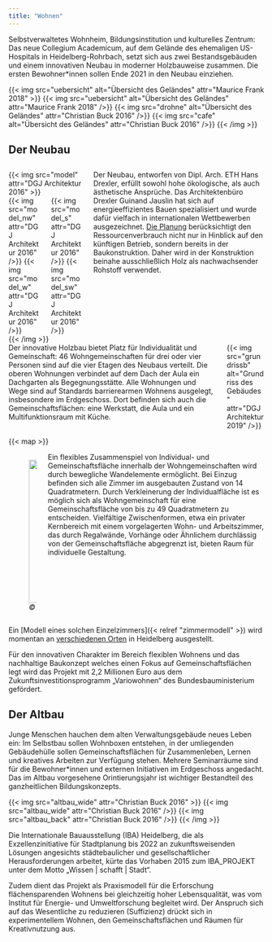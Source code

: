 ```yaml
---
title: "Wohnen"
---
```


Selbstverwaltetes Wohnheim, Bildungsinstitution und kulturelles Zentrum: Das
neue Collegium Academicum, auf dem Gelände des ehemaligen US-Hospitals in
Heidelberg-Rohrbach, setzt sich aus zwei Bestandsgebäuden und einem innovativen
Neubau in moderner Holzbauweise zusammen. Die ersten Bewohner\*innen sollen Ende
2021 in den Neubau einziehen.

{{< img src="uebersicht" alt="Übersicht des Geländes" attr="Maurice Frank 2018" >}}
    {{< img src="uebersicht" alt="Übersicht des Geländes" attr="Maurice Frank 2018" />}}
    {{< img src="drohne" alt="Übersicht des Geländes" attr="Christian Buck 2016" />}}
    {{< img src="cafe" alt="Übersicht des Geländes" attr="Christian Buck 2016" />}}
{{< /img >}}

## Der Neubau

<div class="columns" style="margin-top: 2em;">
    <div class="column">
    {{< img src="model" attr="DGJ Architektur 2016" >}}
        <div class="columns">
        <div class="column">
            {{< img src="model_nw" attr="DGJ Architektur 2016" />}}
            {{< img src="model_w" attr="DGJ Architektur 2016" />}}
        </div>
        <div class="column">
            {{< img src="model_s" attr="DGJ Architektur 2016" />}}
            {{< img src="model_sw" attr="DGJ Architektur 2016" />}}
        </div>
        </div>
    {{< /img >}}
    </div>
    <div class="column">
      Der Neubau, entworfen von Dipl. Arch. ETH Hans Drexler, erfüllt sowohl hohe ökologische, als auch ästhetische Ansprüche. Das Architektenbüro Drexler Guinand Jauslin hat sich auf energieeffizientes Bauen spezialisiert und wurde dafür vielfach in internationalen Wettbewerben ausgezeichnet. <a href="http://dgj.eu/portfolio/dgj223iba-heidelberg-collegium-academicum/">Die Planung</a> berücksichtigt den Ressourcenverbrauch nicht nur in Hinblick auf den künftigen Betrieb, sondern bereits in der Baukonstruktion. Daher wird in der Konstruktion beinahe ausschließlich Holz als nachwachsender Rohstoff verwendet.
    </div>
</div>

<div class="columns">
    <div class="column">
      Der innovative Holzbau bietet Platz für Individualität und Gemeinschaft: 46 Wohngemeinschaften für drei oder vier Personen sind auf die vier Etagen des Neubaus verteilt. Die oberen Wohnungen verbindet auf dem Dach der Aula ein Dachgarten als Begegnungsstätte. Alle Wohnungen und Wege sind auf Standards barrierearmen Wohnens ausgelegt, insbesondere im Erdgeschoss. Dort befinden sich auch die Gemeinschaftsflächen: eine Werkstatt, die Aula und ein Multifunktionsraum mit Küche.
    </div>
    <div class="column">
        {{< img src="grundrissb" alt="Grundriss des Gebäudes" attr="DGJ Architektur 2019" />}}
    </div>
</div>

{{< map >}}

<div class="columns">
    <div class="column" style="display:flex; align-items: center;">
        <figure>
            <a data-flickr-embed="true"  href="https://www.flickr.com/photos/24045214@N06/39829536020/" title="dgj223_IBA-CA_Stop Motion Movie 2018.04.10 ALL 8.4 SOUND HAV264"><img src="https://farm1.staticflickr.com/876/39829536020_3c98b557ef.jpg" width="500" height="281" alt="dgj223_IBA-CA_Stop Motion Movie 2018.04.10 ALL 8.4 SOUND HAV264"></a><script async src="//embedr.flickr.com/assets/client-code.js" charset="utf-8"></script>
            <figcaption><cite>© DGJ Architekten 2018</cite></figcaption>
        </figure>
    </div>
    <div class="column">
      Ein flexibles Zusammenspiel von Individual- und Gemeinschaftsfläche innerhalb der Wohngemeinschaften wird durch bewegliche Wandelemente ermöglicht. Bei Einzug befinden sich alle Zimmer im ausgebauten Zustand von 14 Quadratmetern. Durch Verkleinerung der Individualfläche ist es möglich sich als Wohngemeinschaft für eine Gemeinschaftsfläche von bis zu 49 Quadratmetern zu entscheiden. Vielfältige Zwischenformen, etwa ein privater Kernbereich mit einem vorgelagerten Wohn- und Arbeitszimmer, das durch Regalwände, Vorhänge oder Ähnlichem durchlässig von der Gemeinschaftsfläche abgegrenzt ist, bieten Raum für individuelle Gestaltung.
    </div>
</div>

Ein [Modell eines solchen Einzelzimmers]({< relref "zimmermodell" >}) wird momentan an [verschiedenen Orten](/aktuelles/zimmermodell_karte) in Heidelberg ausgestellt.

Für den innovativen Charakter im Bereich flexiblen Wohnens und das nachhaltige Baukonzept welches einen Fokus auf Gemeinschaftsflächen legt wird das Projekt mit 2,2 Millionen Euro aus dem Zukunftsinvestitionsprogramm „Variowohnen“  des Bundesbauministerium gefördert.

## Der Altbau

Junge Menschen hauchen dem alten Verwaltungsgebäude neues Leben ein: Im Selbstbau sollen Wohnboxen entstehen, in der umliegenden Gebäudehülle sollen Gemeinschaftsflächen für Zusammenleben, Lernen und kreatives Arbeiten zur Verfügung stehen. Mehrere Seminarräume sind für die Bewohner*innen und externen Initiativen im Erdgeschoss angedacht. Das im Altbau vorgesehene Orintierungsjahr ist wichtiger Bestandteil des ganzheitlichen Bildungskonzepts.

{{< img src="altbau_wide" attr="Christian Buck 2016" >}}
    {{< img src="altbau_wide" attr="Christian Buck 2016" />}}
    {{< img src="altbau_back" attr="Christian Buck 2016" />}}
{{< /img >}}


Die Internationale Bauausstellung (IBA) Heidelberg, die als Exzellenzinitiative für Stadtplanung bis 2022 an zukunftsweisenden Lösungen angesichts städtebaulicher und gesellschaftlicher Herausforderungen arbeitet, kürte das Vorhaben 2015 zum IBA_PROJEKT unter dem Motto „Wissen | schafft | Stadt“.

Zudem dient das Projekt als Praxismodell für die Erforschung flächensparenden Wohnens bei gleichzeitig hoher Lebensqualität, was vom Institut für Energie- und Umweltforschung begleitet wird. Der Anspruch sich auf das Wesentliche zu reduzieren (Suffizienz) drückt sich in experimentellem Wohnen, den Gemeinschaftsflächen und Räumen für Kreativnutzung aus.
